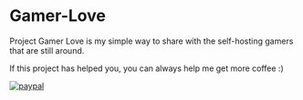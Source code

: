 # Gamer-Love
Project Gamer Love is my simple way to share with the self-hosting gamers that are still around.

If this project has helped you, you can always help me get more coffee :)

[![paypal](https://www.paypalobjects.com/en_US/i/btn/btn_donateCC_LG.gif)](https://www.paypal.com/cgi-bin/webscr?cmd=_s-xclick&hosted_button_id=5P4D8VFUDT7MW&source=url)
